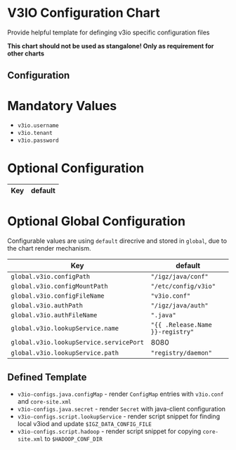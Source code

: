 # V3IO Configuration Chart

Provide helpful template for definging v3io specific configuration files

**This chart should not be used as stangalone! Only as requirement for other charts**

## Configuration

# Mandatory Values

 * `v3io.username`
 * `v3io.tenant`
 * `v3io.password`

# Optional Configuration

|       Key                        |                   default         |
|----------------------------------|-----------------------------------|


# Optional Global Configuration

Configurable values are using `default` direcrive and stored in `global`, due to the chart render mechanism. 

|       Key                               |      default                      |
|-----------------------------------------|-----------------------------------|
| `global.v3io.configPath`                | `"/igz/java/conf"`                |
| `global.v3io.configMountPath`           | `"/etc/config/v3io"`              |
| `global.v3io.configFileName`            | `"v3io.conf"`                     |
| `global.v3io.authPath`                  | `"/igz/java/auth"`                |
| `global.v3io.authFileName`              | `".java"`                         |
| `global.v3io.lookupService.name`        | `"{{ .Release.Name }}-registry"`  |
| `global.v3io.lookupService.servicePort` | 8080                              |
| `global.v3io.lookupService.path`        | `"registry/daemon"`               |

## Defined Template

 * `v3io-configs.java.configMap` - render `ConfigMap` entries with `v3io.conf` and `core-site.xml`
 * `v3io-configs.java.secret` - render `Secret` with java-client configuration
 * `v3io-configs.script.lookupService` - render script snippet for finding local v3iod and update `$IGZ_DATA_CONFIG_FILE`
 * `v3io-configs.script.hadoop` - render script snippet for copying `core-site.xml` to `$HADOOP_CONF_DIR`